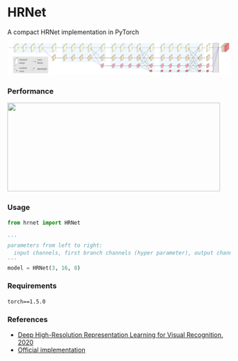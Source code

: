 # HRNet
A compact HRNet implementation in PyTorch


<div align=left>

![](images/hrnet.jpg)

</div>

### Performance

<div align=left>

<img src="https://github.com/shuuchen/HRNet/blob/master/images/loss.png" width="480" height="200" />

</div>

### Usage
```python
from hrnet import HRNet

'''
parameters from left to right:
  input channels, first branch channels (hyper parameter), output channels
'''
model = HRNet(3, 16, 8)
```

### Requirements
```
torch==1.5.0
```

### References
- [Deep High-Resolution Representation Learning for Visual Recognition, 2020](https://arxiv.org/abs/1908.07919)
- [Official implementation](https://github.com/HRNet/HRNet-Facial-Landmark-Detection/blob/master/lib/models/hrnet.py)
